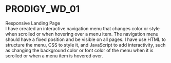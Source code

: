 # PRODIGY_WD_01
 Responsive Landing Page <br>
 I have created an interactive navigation menu that changes color or style when scrolled or when hovering over a menu item. The navigation menu should have a fixed position and be visible on all pages. I have use HTML to structure the menu, CSS to style it, and JavaScript to add interactivity, such as changing the background color or font color of the menu when it is scrolled or when a menu item is hovered over. 
